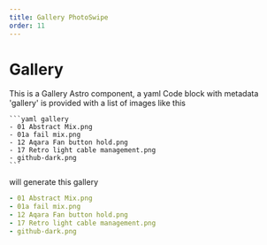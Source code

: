 ```yaml
---
title: Gallery PhotoSwipe
order: 11
---
```

# Gallery

This is a Gallery Astro component, a yaml Code block with metadata 'gallery' is provided with a list of images like this

``````
```yaml gallery
- 01 Abstract Mix.png
- 01a fail mix.png
- 12 Aqara Fan button hold.png
- 17 Retro light cable management.png
- github-dark.png
```
``````

will generate this gallery

```yaml gallery
- 01 Abstract Mix.png
- 01a fail mix.png
- 12 Aqara Fan button hold.png
- 17 Retro light cable management.png
- github-dark.png
```
